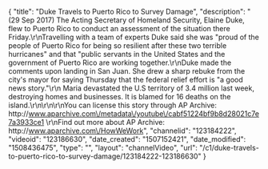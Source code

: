 {
    "title": "Duke Travels to Puerto Rico to Survey Damage",
    "description": "(29 Sep 2017) The Acting Secretary of Homeland Security, Elaine Duke, flew to Puerto Rico to conduct an assessment of the situation there Friday.\r\nTravelling with a team of experts Duke said she was \"proud of the people of Puerto Rico for being so resilient after these two terrible hurricanes\" and that \"public servants in the United States and the government of Puerto Rico are working together.\r\nDuke made the comments upon landing in San Juan. She drew a sharp rebuke from the city's mayor for saying Thursday that the federal relief effort is \"a good news story.\"\r\n Maria devastated the U.S territory of 3.4 million last week, destroying homes and businesses. It is blamed for 16 deaths on the island.\r\n\r\n\r\nYou can license this story through AP Archive: http:\/\/www.aparchive.com\/metadata\/youtube\/cabf51224bf9b8d28021c7e7a3933ce1 \r\nFind out more about AP Archive: http:\/\/www.aparchive.com\/HowWeWork",
    "channelid": "123184222",
    "videoid": "123186630",
    "date_created": "1507152421",
    "date_modified": "1508436475",
    "type": "",
    "layout": "channelVideo",
    "url": "\/c1\/duke-travels-to-puerto-rico-to-survey-damage\/123184222-123186630"
}